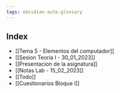 ```yaml
---
tags: obsidian-auto-glossary
---
```

## Index
- [[Tema 5 - Elementos del computador]]
- [[Sesion Teoria I - 30_01_2023]]
- [[Presentacion de la asignatura]]
- [[Notas Lab - 15_02_2023]]
- [[Todo]]
- [[Cuestionarios Bloque I]]
